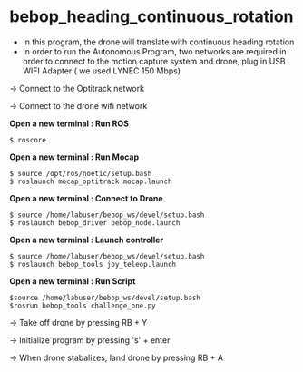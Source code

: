 # bebop_heading_continuous_rotation
* In this program, the drone will translate with continuous heading rotation
* In order to run the Autonomous Program, two networks are required in order to connect to the motion capture system and drone, plug in USB WIFI Adapter ( we used LYNEC 150 Mbps)

-> Connect to the Optitrack network  

-> Connect to the drone wifi network

**Open a new terminal : Run ROS**

```
$ roscore
```
**Open a new terminal : Run Mocap** 

```
$ source /opt/ros/noetic/setup.bash
$ roslaunch mocap_optitrack mocap.launch
```
**Open a new terminal : Connect to Drone**

```
$ source /home/labuser/bebop_ws/devel/setup.bash
$ roslaunch bebop_driver bebop_node.launch
```
**Open a new terminal : Launch controller**

```
$ source /home/labuser/bebop_ws/devel/setup.bash
$ roslaunch bebop_tools joy_teleop.launch
```
**Open a new terminal : Run Script**

```
$source /home/labuser/bebop_ws/devel/setup.bash
$rosrun bebop_tools challenge_one.py
```
-> Take off drone by pressing RB + Y

-> Initialize program by pressing 's' + enter 

-> When drone stabalizes, land drone by pressing RB + A

